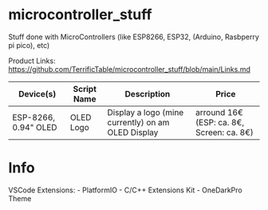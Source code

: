 # microcontroller_stuff
Stuff done with MicroControllers (like ESP8266, ESP32, (Arduino, Rasbperry pi pico), etc)


Product Links: https://github.com/TerrificTable/microcontroller_stuff/blob/main/Links.md<br>



Device(s)             | Script Name | Description                                           | Price
----------------------|-------------|-------------------------------------------------------|-------
ESP-8266, 0.94" OLED  | OLED Logo   | Display a logo (mine currently) on am OLED Display    | arround 16€  (ESP: ca. 8€, Screen: ca. 8€)



# Info
VSCode Extensions:
    - PlatformIO
    - C/C++ Extensions Kit
    - OneDarkPro Theme
    
